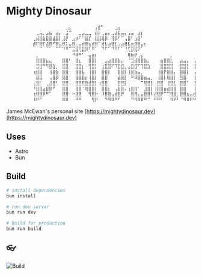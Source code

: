 # Mighty Dinosaur

```bash
⠀⠀⠀⠀⠀⠀⠀⠀⠀ ⠀⠀⠀⠀⠀⠀⠀⠀⢀⣄⠀⠀⠀⠀⠀⠀⠀⢠⣾⠃⠀⠀⠀⢀⣤⠀⠀⠀⠀⠀⠀⠀⠀⠀⠀⠀⠀⠀⠀⠀⠀⠀⠀⠀⠀⠀⠀⠀⠀⠀⠀⠀⠀⠀⠀⠀⠀⠀⠀⠀⠀⠀⠀⠀⠀⠀
⠀⠀⠀⠀⠀⠀⠀⠀⠀⢀⣤⡀⣠⣦⠀⣴⡄⠀⣨⠉⠀⠀⣀⣠⣀⣀⠀⣾⡇⢀⣤⡄⣀⣼⣯⣤⡄⢠⣤⠀⣰⡆⠀⠀⠀⠀⠀⠀⠀⠀⠀⠀⠀⠀⠀⠀⠀⠀⠀⠀⠀⠀⠀⠀⠀⠀⠀⠀⠀⠀⠀⠀⠀⠀⠀⠀
⠀⠀⠀⠀⠀⠀⠀⠀⢀⣾⣿⣷⣿⣿⣾⣿⡇⣸⡟⠀⣠⡾⠋⠉⣿⡏⠀⣿⣿⢿⡿⠀⢻⡿⠋⠉⢠⣿⠃⣰⣿⠁⠀⠀⠀⠀⠀⠀⠀⠀⠀⠀⠀⠀⠀⠀⠀⠀⠀⠀⠀⠀⠀⠀⠀⠀⠀⠀⠀⠀⠀⠀⠀⠀⠀⠀
⠀⠀⠀⠀⠀⠀⠀⠀⣾⠏⣿⡏⣼⣿⠋⣿⣤⣿⣅⣤⣿⣄⣤⣾⣿⣦⣾⡿⠁⣾⣧⣴⣿⣇⣠⣴⣿⣧⣶⣿⣿⣤⠆⠀⠀⠀⠀⠀⠀⠀⠀⠀⠀⠀⠀⠀⠀⠀⠀⠀⠀⠀⠀⠀⠀⠀⠀⠀⠀⠀⠀⠀⠀⠀⠀⠀
⠀⠀⠀⠀⠀⠀⠀⠀⠀⠀⠉⠀⠈⠁⠀⠉⠉⠙⠛⠉⢩⣿⢛⣿⠿⠃⠛⠁⠀⠙⠋⠁⠙⠛⠋⠁⠘⢋⡿⣿⠟⠁⠀⠀⠀⠀⠀⠀⠀⠀⠀⠀⠀⠀⠀⠀⠀⠀⠀⠀⠀⠀⠀⠀⠀⠀⠀⠀⠀⠀⠀⠀⠀⠀⠀⠀
⠀⠀⠀⠀⠀⠀⠀⠀⠀⡀⠀⠀⠀⠀⠀⠀⠀⠀⠀⠀⠘⠿⠛⠁⠀⣤⣴⡆⠀⠀⠀⠀⠀⠀⠀⠀⠀⢿⣷⡟⢀⣄⠀⠀⠀⠀⠀⠀⠀⠀⡀⠀⠀⠀⠀⠀⠀⠀⠀⠀⠀⠀⠀⠀⠀⠀⠀⠀⠀⠀⠀⠀⠀⠀⠀⠀
⠀⠀⠀⠀⠀⠀⠀⠀⠀⣿⣿⣿⣦⣄⠀⠀⠀⣿⣿⠃⠀⣿⣆⠀⠀⣿⣿⡇⠀⠀⣠⣴⣿⣿⣷⡄⠀⠈⣩⣾⣿⣿⣷⡄⠀⠀⠀⣶⣿⣿⣇⠀⠀⣴⣤⡄⠀⢠⣴⣶⠀⢸⣿⣷⣾⣶⣤⡀⠀⠀⠀⠀⠀⠀⠀⠀
⠀⠀⠀⠀⠀⠀⠀⠀⠀⣿⣿⠛⠻⣿⣷⡀⠀⣿⣿⠀⠀⣿⣿⡆⠀⢻⣿⡇⠀⢰⣿⣿⠏⠹⣿⣿⡀⣠⣿⣿⠋⢹⣿⣷⠀⠀⠀⣿⣿⣿⣿⠀⠀⣿⣿⡇⠀⢸⣿⣿⠀⢸⣿⡟⠉⠻⣿⣿⡄⠀⠀⠀⠀⠀⠀⠀
⠀⠀⠀⠀⠀⠀⠀⠀⢰⣿⣿⠀⠀⢸⣿⣷⠀⣿⣿⠀⠀⣿⣿⣧⠀⢸⣿⡇⠀⣿⣿⡇⠀⠀⣿⣿⡇⢸⣿⣷⣤⡀⠀⠀⠀⠀⢸⣿⡟⣿⣿⡄⠀⣿⣿⡇⠀⢠⣿⣿⠀⢸⣿⡇⠀⠀⣿⣿⠁⠀⠀⠀⠀⠀⠀⠀
⠀⠀⠀⠀⠀⠀⠀⠀⠀⣿⣯⠀⠀⢠⣿⡿⠀⣿⣿⠀⠀⣿⣿⣿⡆⢸⣿⡇⠀⣿⣿⠀⠀⠀⣾⣿⡇⠀⠛⠿⣿⣿⣶⣤⡀⠀⢸⣿⡇⢿⣿⡇⠀⣻⣿⠀⠀⢸⣿⣧⠀⢸⣿⡇⠀⣰⣿⡏⠀⠀⠀⠀⠀⠀⠀⠀
⠀⠀⠀⠀⠀⠀⠀⠀⢠⣿⡇⠀⢀⣼⣿⠃⠀⣿⣿⠀⠀⣿⣿⢿⣿⣾⣿⡇⠰⣿⣿⠀⠀⠀⣿⣿⡇⠀⠀⠀⠀⠉⢿⣿⡇⠀⣿⣿⠀⢸⣿⣇⠀⣿⣿⠁⠀⢸⣿⣿⠀⢸⣿⣷⣾⣿⠟⠁⠀⠀⠀⠀⠀⠀⠀⠀
⠀⠀⠀⠀⠀⠀⠀⠀⠘⣿⣿⣴⣿⡿⠋⠀⠀⣿⣿⠀⠀⣿⣿⠈⢿⣿⣿⡇⠀⣿⣿⡆⠀⢠⣿⣿⠄⢰⣿⣿⠁⠀⣸⣿⡇⢸⣿⣿⣶⣾⣿⣿⠀⣿⣿⠀⠀⢸⣿⡏⠀⣿⣿⡿⣿⣿⡀⠀⠀⠀⠀⠀⠀⠀⠀⠀
⠀⠀⠀⠀⠀⠀⠀⠀⢰⣿⣿⡿⠛⠁⠀⠀⠀⣿⣿⠀⠐⣿⣿⠀⠀⢻⣿⡗⠀⠸⣿⣿⣤⣾⣿⡟⠀⠀⣿⣿⣄⣤⣿⣿⠇⣼⣿⡟⠉⠉⣿⣿⡀⣿⣿⣦⣤⣾⣿⠇⠀⣿⣿⡇⢹⣿⣧⡀⠀⠀⠀⠀⠀⠀⠀⠀
⠀⠀⠀⠀⠀⠀⠀⠀⠸⠟⠋⠀⠀⠀⠀⠀⠀⠿⠿⠀⠀⠛⠛⠀⠀⠀⢻⡟⠀⠀⠙⠻⠿⠛⠋⠀⠀⠀⠙⠻⠿⠿⠛⠉⠀⠛⠛⠃⠀⠀⠻⠟⠃⠈⠻⠿⠟⠛⠁⠀⠀⠿⠻⠇⠀⢻⣿⠗⠀⠀⠀⠀⠀⠀⠀⠀
```

James McEwan's personal site [https://mightydinosaur.dev](https://mightydinosaur.dev)

## Uses

- Astro
- Bun

## Build

```bash
# install dependencies
bun install

# run dev server
bun run dev

# build for production
bun run build
```

## 👓

![Build](https://github.com/jamesmcewan/mcwn/workflows/Build/badge.svg)
